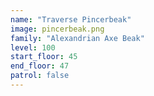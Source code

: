 ```yaml
---
name: "Traverse Pincerbeak"
image: pincerbeak.png
family: "Alexandrian Axe Beak"
level: 100
start_floor: 45
end_floor: 47
patrol: false
---
```


